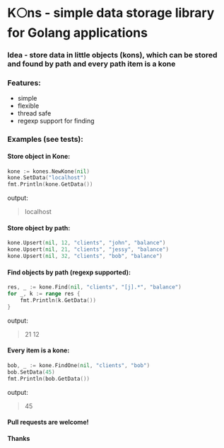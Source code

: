# K:full_moon:ns - simple data storage library for Golang applications
### Idea - store data in little objects (kons), which can be stored and found by path and every path item is a kone
### Features:
- simple
- flexible
- thread safe
- regexp support for finding
### Examples (see tests):
#### Store object in Kone:
```go
kone := kones.NewKone(nil)
kone.SetData("localhost")
fmt.Println(kone.GetData())
```
output:
> localhost
#### Store object by path:
```go
kone.Upsert(nil, 12, "clients", "john", "balance")
kone.Upsert(nil, 21, "clients", "jessy", "balance")
kone.Upsert(nil, 32, "clients", "bob", "balance")
```
#### Find objects by path (regexp supported):
```go
res, _ := kone.Find(nil, "clients", "[j].*", "balance")
for _, k := range res {
	fmt.Println(k.GetData())
}
```
output:
> 21
> 12
#### Every item is a kone:
```go
bob, _ := kone.FindOne(nil, "clients", "bob")
bob.SetData(45)
fmt.Println(bob.GetData())
```
output:
> 45
#### Pull requests are welcome!
#### Thanks

